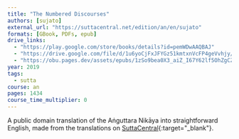 ```yaml
---
title: "The Numbered Discourses"
authors: [sujato]
external_url: "https://suttacentral.net/edition/an/en/sujato"
formats: [GBook, PDFs, epub]
drive_links:
  - "https://play.google.com/store/books/details?id=pemWDwAAQBAJ"
  - "https://drive.google.com/file/d/1u6yoCjFxJFYGz51kmtxnVcFP4geVvhjy/view?usp=drivesdk"
  - "https://obu.pages.dev/assets/epubs/1zSo9bea0X3_aiZ_I67Y62lf5OhZgCZwd.epub"
year: 2019
tags:
  - sutta
course: an
pages: 1434
course_time_multiplier: 0
---
```


A public domain translation of the Aṅguttara Nikāya into straightforward English, made from the translations on [SuttaCentral](https://suttacentral.net/an){:target="_blank"}.
